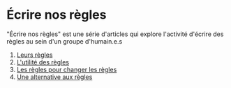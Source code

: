 # Écrire nos règles

"Écrire nos règles" est une série d'articles qui explore l'activité d'écrire des règles au sein d'un groupe d'humain.e.s

1. [Leurs règles](leurs-règles.md)
1. [L'utilité des règles](utilité-des-règles.md)
1. [Les règles pour changer les règles](les-règles-pour-changer-les-règles.md)
1. [Une alternative aux règles](une-autre-base.md)
